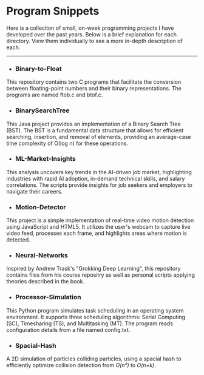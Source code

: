 # Program Snippets
Here is a colleciton of small, on-week programming projects I have developed over the past years. Below is a brief explanation for each directory. View them individually to see a more in-depth description of each.
 
***

- ### Binary-to-Float
This repository contains two C programs that facilitate the conversion between floating-point numbers and their binary representations. The programs are named ftob.c and btof.c.

- ### BinarySearchTree
This Java project provides an implementation of a Binary Search Tree (BST). The BST is a fundamental data structure that allows for efficient searching, insertion, and removal of elements, providing an average-case time complexity of O(log n) for these operations.

- ### ML-Market-Insights
This analysis uncovers key trends in the AI-driven job market, highlighting industries with rapid AI adoption, in-demand technical skills, and salary correlations. The scripts provide insights for job seekers and employers to navigate their careers.
 
- ### Motion-Detector
This project is a simple implementation of real-time video motion detection using JavaScript and HTML5. It utilizes the user's webcam to capture live video feed, processes each frame, and highlights areas where motion is detected.

- ### Neural-Networks
Inspired by Andrew Trask's "Grokking Deep Learning", this repository contains files from his course repositry as well as personal scripts applying theories described in the book.
 
- ### Processor-Simulation
This Python program simulates task scheduling in an operating system environment. It supports three scheduling algorithms: Serial Computing (SC), Timesharing (TS), and Multitasking (MT). The program reads configuration details from a file named config.txt.

- ### Spacial-Hash
A 2D simulation of particles colliding particles, using a spacial hash to efficiently optimize collision detection from *O(n²)* to *O(n+k)*.
